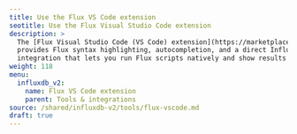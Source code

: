 ```yaml
---
title: Use the Flux VS Code extension
seotitle: Use the Flux Visual Studio Code extension
description: >
  The [Flux Visual Studio Code (VS Code) extension](https://marketplace.visualstudio.com/items?itemName=influxdata.flux)
  provides Flux syntax highlighting, autocompletion, and a direct InfluxDB OSS server
  integration that lets you run Flux scripts natively and show results in VS Code.
weight: 118
menu:
  influxdb_v2:
    name: Flux VS Code extension
    parent: Tools & integrations
source: /shared/influxdb-v2/tools/flux-vscode.md
draft: true
---
```


<!-- The content for this file is located at
// SOURCE content/shared/influxdb-v2/tools/flux-vscode.md -->
